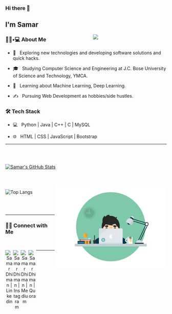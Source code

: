 ### Hi there 👋<h2> I'm Samar</h2>

<img align='right' src="https://media.giphy.com/media/M9gbBd9nbDrOTu1Mqx/giphy.gif" width="230">

<h3> 👨🏻•💻 About Me </h3>



- 🤔 &nbsp; Exploring new technologies and developing software solutions and quick hacks.

- 🎓 &nbsp; Studying Computer Science and Engineering at J.C. Bose University of Science and Technology, YMCA.

- 🌱 &nbsp; Learning about Machine Learning, Deep Learning.

- ✍️ &nbsp; Pursuing Web Development as hobbies/side hustles.



<h3>🛠 Tech Stack</h3>



- 💻 &nbsp; Python | Java | C++ | C | MySQL

- 🌐 &nbsp; HTML | CSS | JavaScript | Bootstrap

<!--

- 🛢 &nbsp; MySQL | MongoDB

- 🔧 &nbsp; Git | Markdown | Selenium | Tidyverse

- 🖥 &nbsp; Illustrator| Photoshop | InDesign

-->

<hr>



<br/><br/>

[![Samar's GitHub Stats](https://github-readme-stats.vercel.app/api?username=samardhiman007&show_icons=true)](https://github.com/shivam0110)

<br/>

<br/>

<img src="https://github.com/nirala69/nirala69/blob/master/70804f7e25b11f29db904f2fa7b4cd9d.gif" width="350" align='right'>

![Top Langs](https://github-readme-stats.vercel.app/api/top-langs/?username=shivam0110&show_icons=true)

<br><br>



<hr>



<h3> 🤝🏻 Connect with Me </h3>

<br>



<p align="center">
<a href="https://www.linkedin.com/in/samar-dhiman-4268851b1/">
   <img align="left" alt="Samar Dhiman | Linkedin" width="24px" src="https://github.com/piyushP7pravin/piyushP7pravin/blob/master/Linkedin.svg" />
</a>
<a href="https://instagram.com/samar__dhiman">
   <img align="left" alt="Samar Dhiman | Instagram" width="24px" src="https://github.com/piyushP7pravin/piyushP7pravin/blob/master/Instagram.svg" />
</a>
<a href="https://samardhiman007.medium.com/">
   <img align="left" alt="Samar Dhiman | Medium" width="24px" src="https://user-images.githubusercontent.com/51883689/121771250-e5217580-cb8b-11eb-85a3-2be6d4b0db58.png" />
</a>  
<a href="https://www.quora.com/profile/Samar-Dhiman-3">
   <img align="left" alt="Samar Dhiman | Quora" width="24px" src="https://user-images.githubusercontent.com/51883689/121771577-c45a1f80-cb8d-11eb-91d2-32e43ba43729.png" />
</a>  
</p>




<hr>


